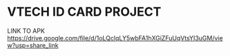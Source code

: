# VTECH ID CARD PROJECT
LINK TO APK https://drive.google.com/file/d/1oLQclqLY5wbFA1hXGiZFuUqVtsYI3uGM/view?usp=share_link
